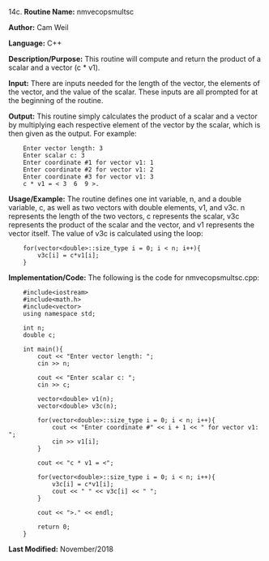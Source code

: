 14c. **Routine Name:**           nmvecopsmultsc

   **Author:** Cam Weil

   **Language:** C++

   **Description/Purpose:** This routine will compute and return the product of a scalar and a vector (c * v1).
   
   **Input:** There are inputs needed for the length of the vector, the elements of the vector, and the value of the scalar. These inputs are all prompted for at the beginning of the routine.

   **Output:** This routine simply calculates the product of a scalar and a vector by multiplying each respective element of the vector by the scalar, which is then given as the output. For example:
   
        Enter vector length: 3
        Enter scalar c: 3
        Enter coordinate #1 for vector v1: 1
        Enter coordinate #2 for vector v1: 2
        Enter coordinate #3 for vector v1: 3
        c * v1 = < 3  6  9 >.

   **Usage/Example:** The routine defines one int variable, n, and a double variable, c, as well as two vectors with double elements, v1, and v3c. n represents the length of the two vectors, c represents the scalar, v3c represents the product of the scalar and the vector, and v1 represents the vector itself. The value of v3c is calculated using the loop:
   
        for(vector<double>::size_type i = 0; i < n; i++){
            v3c[i] = c*v1[i];
        }

   **Implementation/Code:** The following is the code for nmvecopsmultsc.cpp:

        #include<iostream>
        #include<math.h>
        #include<vector>
        using namespace std;

        int n;
        double c;

        int main(){
            cout << "Enter vector length: ";
            cin >> n;

            cout << "Enter scalar c: ";
            cin >> c;

            vector<double> v1(n);
            vector<double> v3c(n);

            for(vector<double>::size_type i = 0; i < n; i++){
                cout << "Enter coordinate #" << i + 1 << " for vector v1: ";
                cin >> v1[i];
            }

            cout << "c * v1 = <";

            for(vector<double>::size_type i = 0; i < n; i++){
                v3c[i] = c*v1[i];
                cout << " " << v3c[i] << " ";
            }

            cout << ">." << endl;

            return 0;
        }

   **Last Modified:** November/2018
